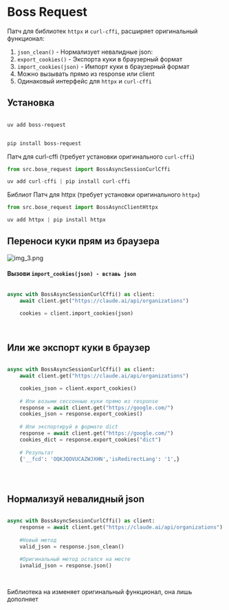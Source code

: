 # Boss Request

Патч для библиотек `httpx` и `curl-cffi`, расширяет оригинальный функционал:

1. `json_clean()` - Нормализует невалидные json:
2. `export_cookies()` - Экспорта куки в браузерный формат
3. `import_cookies(json)` - Импорт куки в браузерный формат
4. Можно вызывать прямо из response или client
5. Одинаковый интерфейс для `httpx` и `curl-cffi`

## Установка
```bash

uv add boss-request
```
```bash

pip install boss-request
```

Патч для curl-cffi (требует установки оригинального `curl-cffi`)
```python
from src.bose_request import BossAsyncSessionCurlCffi
```
```python
uv add curl-cffi | pip install curl-cffi
```
Библиот
Патч для httpx (требует установки оригинального `httpx`)
```python
from src.bose_request import BossAsyncClientHttpx
```
```python
uv add httpx | pip install httpx
```

## Переноси куки прям из браузера

![img_3.png](img_3.png)

#### Вызови `import_cookies(json) - вставь json`

```python

async with BossAsyncSessionCurlCffi() as client:
    await client.get("https://claude.ai/api/organizations")

    cookies = client.import_cookies(json)
    
    
```
## Или же экспорт куки в браузер


```python

async with BossAsyncSessionCurlCffi() as client:
    await client.get("https://claude.ai/api/organizations")

    cookies_json = client.export_cookies()
    
    # Или возьми сессонные куки прямо из response
    response = await client.get("https://google.com/")
    cookies_json = response.export_cookies() 
    
    # Или экспортируй в формате dict
    response = await client.get("https://google.com/")
    cookies_dict = response.export_cookies("dict") 
    
    # Результат
    {'__fcd': 'OQKJQOVUCAZWJXHN','isRedirectLang': '1',}


    
```

## Нормализуй невалидный json


```python

async with BossAsyncSessionCurlCffi() as client:
    response = await client.get("https://claude.ai/api/organizations")
    
    #Новый метод
    valid_json = response.json_clean()
    
    #Оригинальный метод остался на месте
    ivnalid_json = response.json()
    
    
```

Библиотека на изменяет оригинальный функционал, она лишь дополняет
